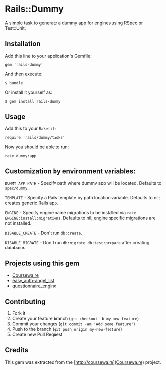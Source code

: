 # Rails::Dummy

A simple task to generate a dummy app for engines using RSpec or Test::Unit.

## Installation

Add this line to your application's Gemfile:

    gem 'rails-dummy'

And then execute:

    $ bundle

Or install it yourself as:

    $ gem install rails-dummy

## Usage

Add this to your `Rakefile`

    require 'rails/dummy/tasks'

Now you should be able to run:

    rake dummy:app


## Customization by environment variables: 

`DUMMY_APP_PATH` - Specify path where dummy app will be located. Defaults to `spec/dummy`.

`TEMPLATE` - Specify a Rails template by path location variable. Defaults to nil; creates generic Rails app.

`ENGINE` - Specify engine name migrations to be installed via `rake ENGINE:install:migrations`. Defaults to nil; engine specific migrations are not installed.

`DISABLE_CREATE` - Don't run `db:create`.

`DISABLE_MIGRATE` - Don't run `db:migrate db:test:prepare` after creating database.



## Projects using this gem

* [Coursewa.re](http://coursewa.re/about)
* [easy_auth-angel_list](https://github.com/geekcelerator/easy_auth-angel_list)
* [questionnaire_engine](http://github.com/twinge/questionnaire_engine)

## Contributing

1. Fork it
2. Create your feature branch (`git checkout -b my-new-feature`)
3. Commit your changes (`git commit -am 'Add some feature'`)
4. Push to the branch (`git push origin my-new-feature`)
5. Create new Pull Request

## Credits

This gem was extracted from the [http://coursewa.re](Coursewa.re) project.

